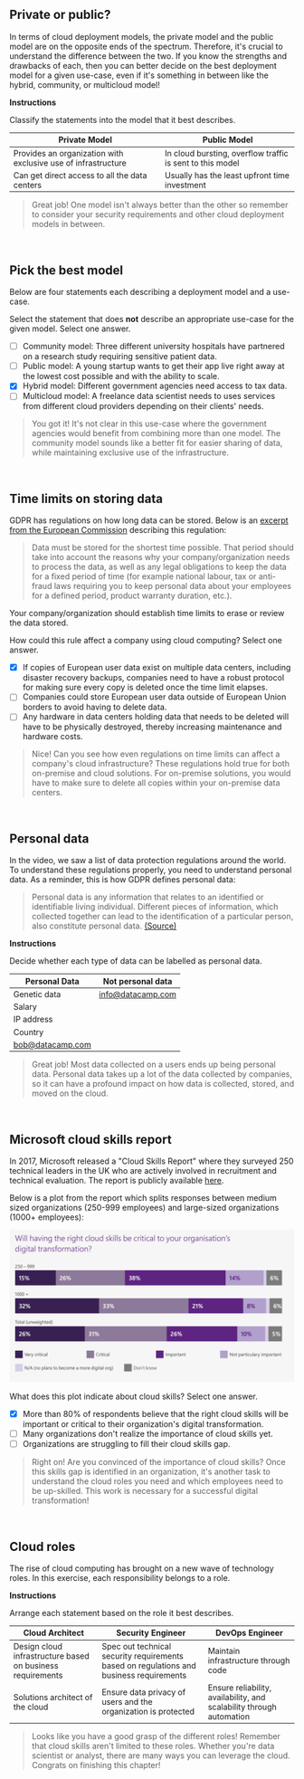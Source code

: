## Private or public?
In terms of cloud deployment models, the private model and the public model are on the opposite ends of the spectrum. Therefore, it's crucial to understand the difference between the two. If you know the strengths and drawbacks of each, then you can better decide on the best deployment model for a given use-case, even if it's something in between like the hybrid, community, or multicloud model!

**Instructions**

Classify the statements into the model that it best describes.

| Private Model | Public Model |
| ------------- | ------------ |
| Provides an organization with exclusive use of infrastructure | In cloud bursting, overflow traffic is sent to this model |
| Can get direct access to all the data centers | Usually has the least upfront time investment |

> Great job! One model isn't always better than the other so remember to consider your security requirements and other cloud deployment models in between.

<br>

## Pick the best model
Below are four statements each describing a deployment model and a use-case.

Select the statement that does **not** describe an appropriate use-case for the given model. Select one answer.

- [ ] Community model: Three different university hospitals have partnered on a research study requiring sensitive patient data.
- [ ] Public model: A young startup wants to get their app live right away at the lowest cost possible and with the ability to scale.
- [x] Hybrid model: Different government agencies need access to tax data.
- [ ] Multicloud model: A freelance data scientist needs to uses services from different cloud providers depending on their clients' needs.

> You got it! It's not clear in this use-case where the government agencies would benefit from combining more than one model. The community model sounds like a better fit for easier sharing of data, while maintaining exclusive use of the infrastructure.

<br>

## Time limits on storing data
GDPR has regulations on how long data can be stored. Below is an [excerpt from the European Commission](https://ec.europa.eu/info/law/law-topic/data-protection/reform/rules-business-and-organisations/principles-gdpr/how-long-can-data-be-kept-and-it-necessary-update-it_en) describing this regulation:

> Data must be stored for the shortest time possible. That period should take into account the reasons why your company/organization needs to process the data, as well as any legal obligations to keep the data for a fixed period of time (for example national labour, tax or anti-fraud laws requiring you to keep personal data about your employees for a defined period, product warranty duration, etc.).

Your company/organization should establish time limits to erase or review the data stored.

How could this rule affect a company using cloud computing? Select one answer.

- [x] If copies of European user data exist on multiple data centers, including disaster recovery backups, companies need to have a robust protocol for making sure every copy is deleted once the time limit elapses.
- [ ] Companies could store European user data outside of European Union borders to avoid having to delete data.
- [ ] Any hardware in data centers holding data that needs to be deleted will have to be physically destroyed, thereby increasing maintenance and hardware costs.

> Nice! Can you see how even regulations on time limits can affect a company's cloud infrastructure? These regulations hold true for both on-premise and cloud solutions. For on-premise solutions, you would have to make sure to delete all copies within your on-premise data centers.

<br>

## Personal data
In the video, we saw a list of data protection regulations around the world. To understand these regulations properly, you need to understand personal data. As a reminder, this is how GDPR defines personal data:

> Personal data is any information that relates to an identified or identifiable living individual. Different pieces of information, which collected together can lead to the identification of a particular person, also constitute personal data. [(Source)](https://ec.europa.eu/info/law/law-topic/data-protection/reform/what-personal-data_en)

**Instructions**

Decide whether each type of data can be labelled as personal data.

| Personal Data | Not personal data |
| ------------- | ----------------- |
| Genetic data | info@datacamp.com |
| Salary | |
| IP address | |
| Country | |
| bob@datacamp.com | |

> Great job! Most data collected on a users ends up being personal data. Personal data takes up a lot of the data collected by companies, so it can have a profound impact on how data is collected, stored, and moved on the cloud.

<br>

## Microsoft cloud skills report
In 2017, Microsoft released a "Cloud Skills Report" where they surveyed 250 technical leaders in the UK who are actively involved in recruitment and technical evaluation. The report is publicly available [here](https://download.microsoft.com/documents/en-gb/Microsoft_Cloud_Skill_Report.pdf).

Below is a plot from the report which splits responses between medium sized organizations (250-999 employees) and large-sized organizations (1000+ employees):

![Microsoft Cloud Skills Report](img/image02.png)

What does this plot indicate about cloud skills? Select one answer.

- [x] More than 80% of respondents believe that the right cloud skills will be important or critical to their organization's digital transformation.
- [ ] Many organizations don't realize the importance of cloud skills yet.
- [ ] Organizations are struggling to fill their cloud skills gap.

> Right on! Are you convinced of the importance of cloud skills? Once this skills gap is identified in an organization, it's another task to understand the cloud roles you need and which employees need to be up-skilled. This work is necessary for a successful digital transformation!

<br>

## Cloud roles
The rise of cloud computing has brought on a new wave of technology roles. In this exercise, each responsibility belongs to a role.

**Instructions**

Arrange each statement based on the role it best describes.

| Cloud Architect | Security Engineer | DevOps Engineer |
| --------------- | ----------------- | --------------- |
| Design cloud infrastructure based on business requirements | Spec out technical security requirements based on regulations and business requirements | Maintain infrastructure through code |
| Solutions architect of the cloud| Ensure data privacy of users and the organization is protected | Ensure reliability, availability, and scalability through automation |

> Looks like you have a good grasp of the different roles! Remember that cloud skills aren't limited to these roles. Whether you're data scientist or analyst, there are many ways you can leverage the cloud. Congrats on finishing this chapter!
